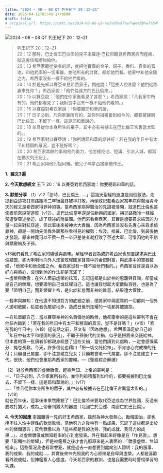 ```yaml
---
title: "2024 – 08 – 08 QT 列王紀下 20：12~21"
date: 2025-04-12T03:49:17+0800
draft: false
# original_url: https://cmtc.tw/2024-08-08-qt-%e5%88%97%e7%8e%8b%e7%b4%80%e4%b8%8b-20%ef%bc%9a1221
---
```


![2024 – 08 – 08 QT 列王紀下 20：12\~21](/images/qt.jpg  "2024 – 08 – 08 QT 列王紀下 20：12\~21")

> 列王紀下 20：12\~21  
> 20：12 那時，巴比倫王巴拉但的兒子米羅達‧巴拉但聽見希西家病而痊癒，就送書信和禮物給他。  
> 20：13 希西家聽從使者的話，就把他寶庫的金子、銀子、香料、貴重的膏油，和他武庫的一切軍器，並他所有的財寶，都給他們看。他家中和他全國之內，希西家沒有一樣不給他們看的。  
> 20：14 於是先知以賽亞來見希西家王，問他說：「這些人說甚麼？他們從哪裏來見你？」希西家說：「他們從遠方的巴比倫來。」  
> 20：15 以賽亞說：「他們在你家裏看見了甚麼？」希西家說：「凡我家中所有的，他們都看見了；我財寶中沒有一樣不給他們看的。」  
> 20：16 以賽亞對希西家說：「你要聽耶和華的話，  
> 20：17 日子必到，凡你家裏所有的，並你列祖積蓄到如今的，都要被擄到巴比倫去，不留下一樣。這是耶和華說的。  
> 20：18 並且從你本身所生的眾子，其中必有被擄去在巴比倫王宮裏當太監的。」  
> 20：19 希西家對以賽亞說：「你所說耶和華的話甚好！若在我的年日中有太平和穩固的景況，豈不是好嗎？」  
> 20：20 希西家其餘的事和他的勇力，他怎樣挖池、挖溝、引水入城，都寫在猶大列王記上。  
> 20：21 希西家與他列祖同睡。他兒子瑪拿西接續他作王。

**1.  經文3遍**

**2. 今天默想經文**
王下 20：16 以賽亞對希西家說：你要聽耶和華的話。

**3. 默想分享**
（1）v12「那時，巴比倫王……」這幾天聖經的進度是用倒敘法，先提到亞述攻打耶路撒冷二年後最終被神打敗，再倒敘記載希西家當年病得醫治與今天的經文是希西家得罪神的事。當希西家病得醫治的見證被傳開，就連巴比倫也差使者前來探望道賀（v12）。這巴比倫當年還是個新興的國家，與耶路撒冷一樣經常遭受亞述壓迫，成了亞述的附屬國。他們來看希西家，其實是想要尋求結盟的力量一起來對抗亞述，但此事後來被神大大責備，因為希西家並沒有先專心來尋求倚靠神，卻是一開始先倚靠外面那些看得見的權勢：埃及、推羅、巴比倫，到最後他才發現，原來神竟可以不費一兵一卒只差使者就打敗了亞述大軍，可惜因他的不信與驕傲禍及子孫。

v13我們看見了希西家的驕傲與愚昧。解經學者認為或許希西家也想要謀求與巴比倫結盟，卻大喇喇地向外人炫富炫耀國家寶庫中的金銀財富，與武庫中的軍器裝備，「他家中和他全國之內，希西家沒有一樣不給他們看的。」希西家或許是自以為好心與熱心，沒想到他的作法卻是充滿了：  
—虛榮與驕傲：在外人面前虛榮的炫富，忘記這都是出於神的恩竉與賞賜，卻當成是自己的榮耀，想要證明自己或炫耀自己。這也讓我想起大衛數點百姓，也是為了要「證明自己」而非榮耀上帝，是出於私慾而非神的旨意，結果遭大管教。

—輕率與無知：在他還不知道對方的底細之前，便將家中與國庫的一切都向一個外人透明敞開，給惡者仇敵留地步，造成日後所炫耀的一切都將被擄掠。

—自私單顧自己：當以賽亞奉神的名責備他的時候，他卻慶幸的是這些審判不會在他任內臨到：「若在我的年日中有太平和穩固的景況，豈不是好嗎？」（v19）「若在我的年日中」（v19）這句話之前，原文有「因為他想」。希西家滿足於自己的「年日中有太平和穩固的景況」，不顧子孫後代的災禍，似乎是把將來交託給神。但本書的第一批讀者卻都親身經歷了這些災禍，當他們讀到此處時，一定會感慨萬分、掩卷長歎。今天，許多信徒也藉口「把一切交託給神」，不肯忠心完成神的託付；只顧自己屬靈，卻不注意建立兒女；只顧教會老一代屬靈，卻不注意建立下一代。很快，他們也會重蹈希西家的覆轍。—《聖經綜合解讀》

（2）對於希西家的虛榮驕傲、輕率無知，上帝的審判是：  
一、「日子必到，凡你家裏所有的，並你列祖積蓄到如今的，都要被擄到巴比倫去，不留下一樣。這是耶和華說的。」（v17）  
二、「並且從你本身所生的眾子，其中必有被擄去在巴比倫王宮裏當太監的。」（v18）  
就在百年後，這事後來果然應驗了！巴比倫將來要取代亞述成為世界強國，反過來要攻打猶大，成為上帝審判猶大的器皿（北國亡於亞述、南國亡於巴比倫）。

**4. 今天的回應**
南國難得一見的好王希西家，雖然為神大發熱心，勵精圖治，卻也掩不住人性中罪性的軟弱敗壞。當他努力之後稍有一點成果，忘記了這些都是出於神的憐憫恩典；反倒驕傲以為「這些都是我的功勞、我的成就、我努力的成果…」，以虛榮驕傲或無知輕率的心到處發表。外在看起來好像是在「作見證」，想要「彰顯神的榮耀」，但是神鑑察之後才會光照原來是人裏面的：「驕傲虛榮、無知輕率」。這些情況我也經常會犯，就是過去一直想要到處向別人證明：我的服事、我的成果、我的成就…，其實後來神光照我的內心原來是自卑與虛榮。人都是喜歡看外貌成就，但神鑑察人心態度。今天希西家的教訓，也是我需要時時警惕學習的功課。
